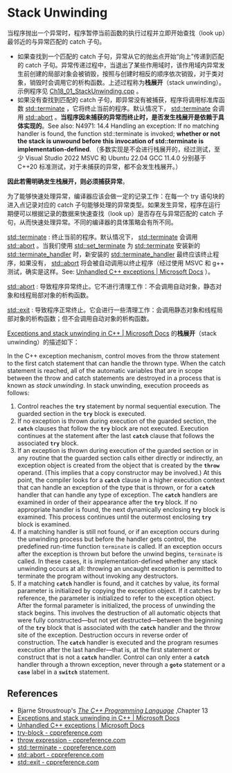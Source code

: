 # Stack Unwinding

当程序抛出一个异常时，程序暂停当前函数的执行过程并立即开始查找（look up）最邻近的与异常匹配的 catch 子句。

- 如果查找到一个匹配的 catch 子句，异常从它的抛出点开始“向上”传递到匹配的 catch 子句。异常传递过程中，当退出了某些作用域时，该作用域内异常发生前创建的局部对象会被销毁，按照与创建时相反的顺序依次销毁，对于类对象，销毁时会调用它的析构函数。上述过程称为**栈展开**（stack unwinding）。示例程序见 [Ch18_01_StackUnwinding.cpp](./Ch18_01_StackUnwinding.cpp) 。
- 如果没有查找到匹配的 catch 子句，即异常没有被捕获，程序将调用标准库函数 [std::terminate](https://en.cppreference.com/w/cpp/error/terminate) ，它将终止当前的程序。默认情况下，  [std::terminate](https://en.cppreference.com/w/cpp/error/terminate) 会调用 [std::abort](https://en.cppreference.com/w/cpp/utility/program/abort) 。**当程序因未捕获的异常而终止时，是否发生栈展开是依赖于具体实现的**。See also: N4971: 14.4 Handling an exception: If no matching handler is found, the function std::terminate is invoked; **whether or not the stack is unwound before this invocation of std::terminate is implementation-defined**. （多数实现是不会进行栈展开的，经过测试，至少 Visual Studio 2022 MSVC 和 Ubuntu 22.04 GCC 11.4.0 分别基于 C++20 标准测试，对于未捕获的异常，都不会发生栈展开。）

**因此若需明确发生栈展开，则必须捕获异常**。

为了能够快速处理异常，编译器应该会做一定的记录工作：在每一个 try 语句块的进入点记录对应的 catch 子句能够处理的异常类型。如果发生异常，程序在运行期便可以根据记录的数据来快速查找（look up）是否存在与异常匹配的 catch 子句，从而快速处理异常。不同的编译器的具体策略会有所不同。



[std::terminate](https://en.cppreference.com/w/cpp/error/terminate) : 终止当前的程序。默认情况下， [std::terminate](https://en.cppreference.com/w/cpp/error/terminate) 会调用 [std::abort](https://en.cppreference.com/w/cpp/utility/program/abort) 。当我们使用 [std::set_terminate](https://en.cppreference.com/w/cpp/error/set_terminate) 为 [std::terminate](https://en.cppreference.com/w/cpp/error/terminate) 安装新的 [std::terminate_handler](https://en.cppreference.com/w/cpp/error/terminate_handler) 时，新安装的 [std::terminate_handler](https://en.cppreference.com/w/cpp/error/terminate_handler) 最终应该终止程序，如果没有， [std::abort](https://en.cppreference.com/w/cpp/utility/program/abort) 将会被自动调用以终止程序（经过使用 MSVC 和 g++ 测试，确实是这样。See: [Unhandled C++ exceptions | Microsoft Docs](https://docs.microsoft.com/en-us/cpp/cpp/unhandled-cpp-exceptions?view=msvc-170) ）。

[std::abort](https://en.cppreference.com/w/cpp/utility/program/abort) : 导致程序异常终止。它不进行清理工作：不会调用自动对象，静态对象和线程局部对象的析构函数。

[std::exit](https://en.cppreference.com/w/cpp/utility/program/exit) : 导致程序正常终止。它会进行一些清理工作：会调用静态对象和线程局部对象的析构函数；但不会调用自动对象的析构函数。



[Exceptions and stack unwinding in C++ | Microsoft Docs](https://docs.microsoft.com/en-us/cpp/cpp/exceptions-and-stack-unwinding-in-cpp?view=msvc-170) 的**栈展开**（stack unwinding）的描述如下：

In the C++ exception mechanism, control moves from the throw statement to the first catch statement that can handle the thrown type. When the catch statement is reached, all of the automatic variables that are in scope between the throw and catch statements are destroyed in a process that is known as *stack unwinding*. In stack unwinding, execution proceeds as follows:

1. Control reaches the **`try`** statement by normal sequential execution. The guarded section in the **`try`** block is executed.
2. If no exception is thrown during execution of the guarded section, the **`catch`** clauses that follow the **`try`** block are not executed. Execution continues at the statement after the last **`catch`** clause that follows the associated **`try`** block.
3. If an exception is thrown during execution of the guarded section or in any routine that the guarded section calls either directly or indirectly, an exception object is created from the object that is created by the **`throw`** operand. (This implies that a copy constructor may be involved.) At this point, the compiler looks for a **`catch`** clause in a higher execution context that can handle an exception of the type that is thrown, or for a **`catch`** handler that can handle any type of exception. The **`catch`** handlers are examined in order of their appearance after the **`try`** block. If no appropriate handler is found, the next dynamically enclosing **`try`** block is examined. This process continues until the outermost enclosing **`try`** block is examined.
4. If a matching handler is still not found, or if an exception occurs during the unwinding process but before the handler gets control, the predefined run-time function `terminate` is called. If an exception occurs after the exception is thrown but before the unwind begins, `terminate` is called. In these cases, it is implementation-defined whether any stack unwinding occurs at all: throwing an uncaught exception is permitted to terminate the program without invoking any destructors.
5. If a matching **`catch`** handler is found, and it catches by value, its formal parameter is initialized by copying the exception object. If it catches by reference, the parameter is initialized to refer to the exception object. After the formal parameter is initialized, the process of unwinding the stack begins. This involves the destruction of all automatic objects that were fully constructed—but not yet destructed—between the beginning of the **`try`** block that is associated with the **`catch`** handler and the throw site of the exception. Destruction occurs in reverse order of construction. The **`catch`** handler is executed and the program resumes execution after the last handler—that is, at the first statement or construct that is not a **`catch`** handler. Control can only enter a **`catch`** handler through a thrown exception, never through a **`goto`** statement or a **`case`** label in a **`switch`** statement.



## References

- Bjarne Stroustroup's [*The C++ Programming Language*](http://www.amazon.com/The-Programming-Language-4th-Edition/dp/0321563840/) ,Chapter 13
- [Exceptions and stack unwinding in C++ | Microsoft Docs](https://docs.microsoft.com/en-us/cpp/cpp/exceptions-and-stack-unwinding-in-cpp?view=msvc-170)
- [Unhandled C++ exceptions | Microsoft Docs](https://docs.microsoft.com/en-us/cpp/cpp/unhandled-cpp-exceptions?view=msvc-170)
- [try-block - cppreference.com](https://en.cppreference.com/w/cpp/language/try_catch)
- [throw expression - cppreference.com](https://en.cppreference.com/w/cpp/language/throw)
-  [std::terminate - cppreference.com](https://en.cppreference.com/w/cpp/error/terminate)
- [std::abort - cppreference.com](https://en.cppreference.com/w/cpp/utility/program/abort) 
- [std::exit - cppreference.com](https://en.cppreference.com/w/cpp/utility/program/exit)

